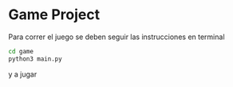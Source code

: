 # Game Project

Para correr el juego se deben seguir las instrucciones
en terminal

```sh
cd game
python3 main.py
```
y a jugar